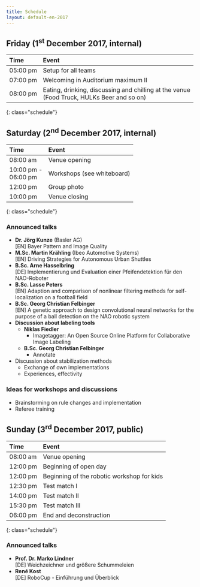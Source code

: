 ```yaml
---
title: Schedule
layout: default-en-2017
---
```


## Friday (1<sup>st</sup> December 2017, internal)

| Time     | Event                              |
| :------  | :-------                           |
| 05:00 pm | Setup for all teams                |
| 07:00 pm | Welcoming in Auditorium maximum II |
| 08:00 pm | Eating, drinking, discussing and chilling at the venue <br>(Food Truck, HULKs Beer and so on) |
{: class="schedule"}

## Saturday (2<sup>nd</sup> December 2017, internal)

| Time                   | Event                      |
| :------                | :-------                   |
| 08:00 am               | Venue opening              |
| 10:00 pm -<br>06:00 pm | Workshops (see whiteboard) |
| 12:00 pm               | Group photo                |
| 10:00 pm               | Venue closing              |
{: class="schedule"}

### Announced talks

* **Dr. Jörg Kunze** (Basler AG)  
[EN] Bayer Pattern and Image Quality
* **M.Sc. Martin Krähling** (Ibeo Automotive Systems)  
[EN] Driving Strategies for Autonomous Urban Shuttles
* **B.Sc. Arne Hasselbring**  
[DE] Implementierung und Evaluation einer Pfeifendetektion für den NAO-Roboter  
* **B.Sc. Lasse Peters**  
[EN] Adaption and comparison of nonlinear filtering methods for self-localization on a football field
* **B.Sc. Georg Christian Felbinger**  
[EN] A genetic approach to design convolutional neural networks for the purpose of a ball detection on the NAO robotic system
* **Discussion about labeling tools**
    * **Niklas Fiedler** 
        * Imagetagger: An Open Source Online Platform for Collaborative Image
          Labeling
    * **B.Sc. Georg Christian Felbinger**
        * Annotate
* Discussion about stabilization methods
    * Exchange of own implementations
    * Experiences, effectivity

### Ideas for workshops and discussions  

* Brainstorming on rule changes and implementation  
* Referee training

## Sunday (3<sup>rd</sup> December 2017, public)

| Time     | Event                                      |
| :------  | :-------                                   |
| 08:00 am | Venue opening                              |
| 12:00 pm | Beginning of open day                      |
| 12:00 pm | Beginning of the robotic workshop for kids |
| 12:30 pm | Test match I                               |
| 14:00 pm | Test match II                              |
| 15:30 pm | Test match III                             |
| 06:00 pm | End and deconstruction                     |
{: class="schedule"}

### Announced talks

* **Prof. Dr. Marko Lindner**  
[DE] Weichzeichner und größere Schummeleien
* **René Kost**  
[DE] RoboCup - Einführung und Überblick
